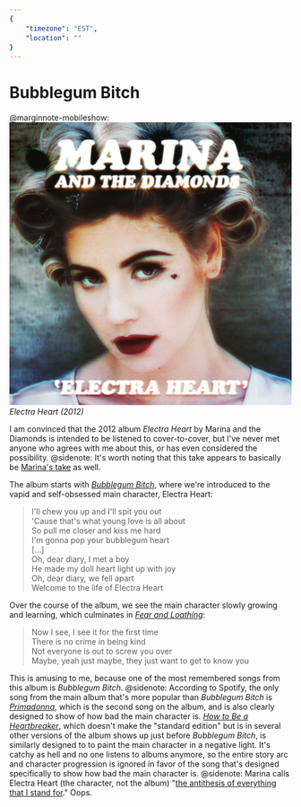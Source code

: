 ```yaml
---
{
	"timezone": "EST",
	"location": ""
}
---
```

# Bubblegum Bitch

@marginnote-mobileshow: <img src="/img/post/bubblegum-bitch/electra_heart.jpg" alt="An image of the cover of the album 'Electra Heart', showing a young woman wearing hair rollers, with a small heart drawn with makeup just below her left eye, as if a tear."/> *Electra Heart (2012)*

I am convinced that the 2012 album *Electra Heart* by Marina and the Diamonds is intended to be listened to cover-to-cover, but I've never met anyone who agrees with me about this, or has even considered the possibility.
@sidenote: It's worth noting that this take appears to basically be [Marina's take](https://www.popjustice.com/articles/an-interview-with-marina-the-diamonds/) as well.

The album starts with [*Bubblegum Bitch*](https://www.youtube.com/watch?v=Gr9AeY3bCwc), where we're introduced to the vapid and self-obsessed main character, Electra Heart:

> I'll chew you up and I'll spit you out<br>
> 'Cause that's what young love is all about<br>
> So pull me closer and kiss me hard<br>
> I'm gonna pop your bubblegum heart<br>
> […]<br>
> Oh, dear diary, I met a boy<br>
> He made my doll heart light up with joy<br>
> Oh, dear diary, we fell apart<br>
> Welcome to the life of Electra Heart

Over the course of the album, we see the main character slowly growing and learning, which culminates in [*Fear and Loathing*](https://www.youtube.com/watch?v=Qm5pdRsPRDc):

> Now I see, I see it for the first time<br>
> There is no crime in being kind<br>
> Not everyone is out to screw you over<br>
> Maybe, yeah just maybe, they just want to get to know you

This is amusing to me, because one of the most remembered songs from this album is *Bubblegum Bitch*.
@sidenote: According to Spotify, the only song from the main album that's more popular than *Bubblegum Bitch* is [*Primadonna*](https://www.youtube.com/watch?v=voFGDHKnGUE), which is the second song on the album, and is also clearly designed to show of how bad the main character is. [*How to Be a Heartbreaker*](https://www.youtube.com/watch?v=vKNcuTWzTVw), which doesn't make the "standard edition" but is in several other versions of the album shows up just before *Bubblegum Bitch*, is similarly designed to to paint the main character in a negative light.
It's catchy as hell and no one listens to albums anymore, so the entire story arc and character progression is ignored in favor of the song that's designed specifically to show how bad the main character is.
@sidenote: Marina calls Electra Heart (the character, not the album) "[the antithesis of everything that I stand for](https://www.popjustice.com/articles/an-interview-with-marina-the-diamonds/)."
Oops.
